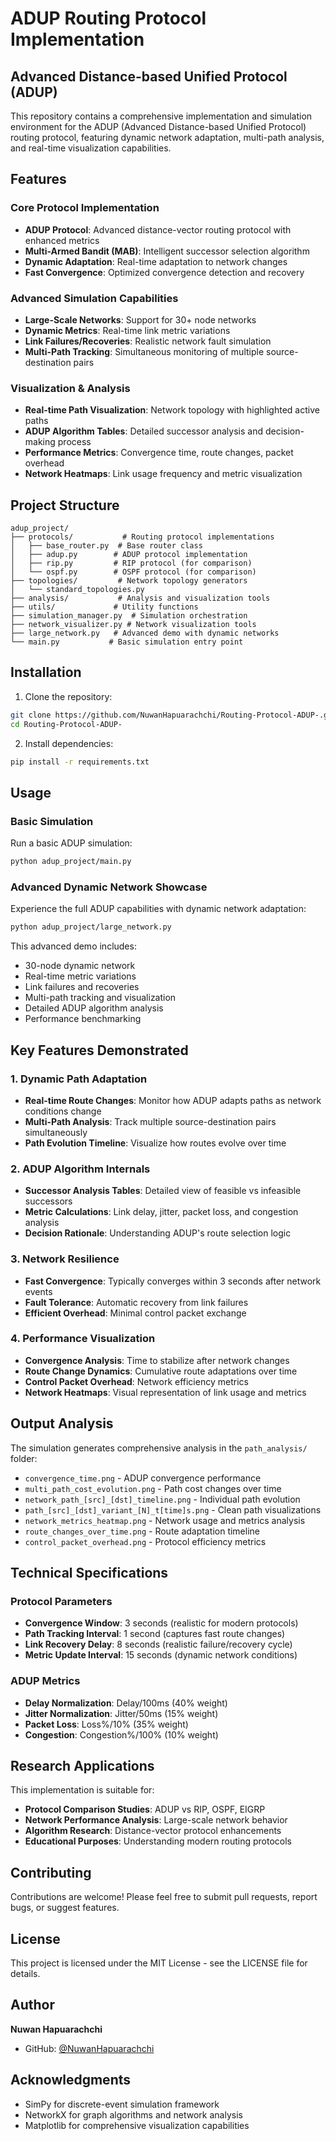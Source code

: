 # ADUP Routing Protocol Implementation

## Advanced Distance-based Unified Protocol (ADUP)

This repository contains a comprehensive implementation and simulation environment for the ADUP (Advanced Distance-based Unified Protocol) routing protocol, featuring dynamic network adaptation, multi-path analysis, and real-time visualization capabilities.

## Features

### Core Protocol Implementation
- **ADUP Protocol**: Advanced distance-vector routing protocol with enhanced metrics
- **Multi-Armed Bandit (MAB)**: Intelligent successor selection algorithm
- **Dynamic Adaptation**: Real-time adaptation to network changes
- **Fast Convergence**: Optimized convergence detection and recovery

### Advanced Simulation Capabilities
- **Large-Scale Networks**: Support for 30+ node networks
- **Dynamic Metrics**: Real-time link metric variations
- **Link Failures/Recoveries**: Realistic network fault simulation
- **Multi-Path Tracking**: Simultaneous monitoring of multiple source-destination pairs

### Visualization & Analysis
- **Real-time Path Visualization**: Network topology with highlighted active paths
- **ADUP Algorithm Tables**: Detailed successor analysis and decision-making process
- **Performance Metrics**: Convergence time, route changes, packet overhead
- **Network Heatmaps**: Link usage frequency and metric visualization

## Project Structure

```
adup_project/
├── protocols/           # Routing protocol implementations
│   ├── base_router.py  # Base router class
│   ├── adup.py        # ADUP protocol implementation
│   ├── rip.py         # RIP protocol (for comparison)
│   └── ospf.py        # OSPF protocol (for comparison)
├── topologies/         # Network topology generators
│   └── standard_topologies.py
├── analysis/           # Analysis and visualization tools
├── utils/             # Utility functions
├── simulation_manager.py  # Simulation orchestration
├── network_visualizer.py # Network visualization tools
├── large_network.py   # Advanced demo with dynamic networks
└── main.py           # Basic simulation entry point
```

## Installation

1. Clone the repository:
```bash
git clone https://github.com/NuwanHapuarachchi/Routing-Protocol-ADUP-.git
cd Routing-Protocol-ADUP-
```

2. Install dependencies:
```bash
pip install -r requirements.txt
```

## Usage

### Basic Simulation
Run a basic ADUP simulation:
```bash
python adup_project/main.py
```

### Advanced Dynamic Network Showcase
Experience the full ADUP capabilities with dynamic network adaptation:
```bash
python adup_project/large_network.py
```

This advanced demo includes:
- 30-node dynamic network
- Real-time metric variations
- Link failures and recoveries
- Multi-path tracking and visualization
- Detailed ADUP algorithm analysis
- Performance benchmarking

## Key Features Demonstrated

### 1. Dynamic Path Adaptation
- **Real-time Route Changes**: Monitor how ADUP adapts paths as network conditions change
- **Multi-Path Analysis**: Track multiple source-destination pairs simultaneously
- **Path Evolution Timeline**: Visualize how routes evolve over time

### 2. ADUP Algorithm Internals
- **Successor Analysis Tables**: Detailed view of feasible vs infeasible successors
- **Metric Calculations**: Link delay, jitter, packet loss, and congestion analysis
- **Decision Rationale**: Understanding ADUP's route selection logic

### 3. Network Resilience
- **Fast Convergence**: Typically converges within 3 seconds after network events
- **Fault Tolerance**: Automatic recovery from link failures
- **Efficient Overhead**: Minimal control packet exchange

### 4. Performance Visualization
- **Convergence Analysis**: Time to stabilize after network changes
- **Route Change Dynamics**: Cumulative route adaptations over time
- **Control Packet Overhead**: Network efficiency metrics
- **Network Heatmaps**: Visual representation of link usage and metrics

## Output Analysis

The simulation generates comprehensive analysis in the `path_analysis/` folder:

- `convergence_time.png` - ADUP convergence performance
- `multi_path_cost_evolution.png` - Path cost changes over time
- `network_path_[src]_[dst]_timeline.png` - Individual path evolution
- `path_[src]_[dst]_variant_[N]_t[time]s.png` - Clean path visualizations
- `network_metrics_heatmap.png` - Network usage and metrics analysis
- `route_changes_over_time.png` - Route adaptation timeline
- `control_packet_overhead.png` - Protocol efficiency metrics

## Technical Specifications

### Protocol Parameters
- **Convergence Window**: 3 seconds (realistic for modern protocols)
- **Path Tracking Interval**: 1 second (captures fast route changes)
- **Link Recovery Delay**: 8 seconds (realistic failure/recovery cycle)
- **Metric Update Interval**: 15 seconds (dynamic network conditions)

### ADUP Metrics
- **Delay Normalization**: Delay/100ms (40% weight)
- **Jitter Normalization**: Jitter/50ms (15% weight)
- **Packet Loss**: Loss%/10% (35% weight)
- **Congestion**: Congestion%/100% (10% weight)

## Research Applications

This implementation is suitable for:
- **Protocol Comparison Studies**: ADUP vs RIP, OSPF, EIGRP
- **Network Performance Analysis**: Large-scale network behavior
- **Algorithm Research**: Distance-vector protocol enhancements
- **Educational Purposes**: Understanding modern routing protocols

## Contributing

Contributions are welcome! Please feel free to submit pull requests, report bugs, or suggest features.

## License

This project is licensed under the MIT License - see the LICENSE file for details.

## Author

**Nuwan Hapuarachchi**
- GitHub: [@NuwanHapuarachchi](https://github.com/NuwanHapuarachchi)

## Acknowledgments

- SimPy for discrete-event simulation framework
- NetworkX for graph algorithms and network analysis
- Matplotlib for comprehensive visualization capabilities
